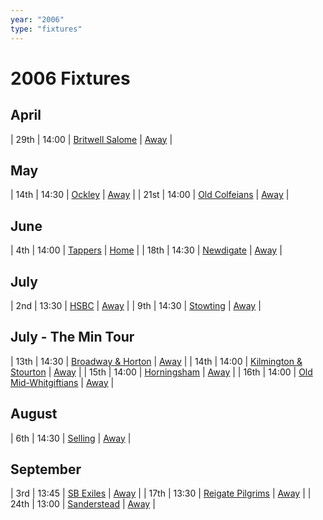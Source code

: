 ```yaml
---
year: "2006"
type: "fixtures"
---
```


# 2006 Fixtures


## April

| 29th | 14:00 | [Britwell Salome](/2006/2006-britwell-salome) | [Away]() |

## May

| 14th | 14:30 | [Ockley](/2006/2006-ockley) | [Away]() |
| 21st | 14:00 | [Old Colfeians](/2006/2006-old-colfeians) | [Away]() |

## June

| 4th | 14:00 | [Tappers](/2006/2006-tappers) | [Home]() |
| 18th | 14:30 | [Newdigate](/2006/2006-newdigate) | [Away]() |

## July

| 2nd | 13:30 | [HSBC](/2006/2006-hsbc) | [Away]() |
| 9th | 14:30 | [Stowting](/2006/2006-stowting) | [Away]() |

## July - The Min Tour

| 13th | 14:30 | [Broadway & Horton](/2006/2006-broadway-and-horton) | [Away]() |
| 14th | 14:00 | [Kilmington & Stourton](/2006/2006-kilmington-and-stourton) | [Away]() |
| 15th | 14:00 | [Horningsham](/2006/2006-horningsham) | [Away]() |
| 16th | 14:00 | [Old Mid-Whitgiftians](/2006/2006-old-mid-whitgiftians) | [Away]() |

## August

| 6th | 14:30 | [Selling](/2006/2006-selling) | [Away]() |

## September

| 3rd | 13:45 | [SB Exiles](/2006/2006-sb-exiles) | [Away]() |
| 17th | 13:30 | [Reigate Pilgrims](/2006/2006-reigate-pilgrims) | [Away]() |
| 24th | 13:00 | [Sanderstead](/2006/2006-sanderstead) | [Away]() |